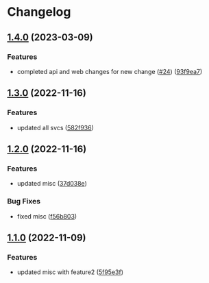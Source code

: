 # Changelog

## [1.4.0](https://github.com/maheshglm/demo-git-tags/compare/misc-v1.3.0...misc-v1.4.0) (2023-03-09)


### Features

* completed api and web changes for new change ([#24](https://github.com/maheshglm/demo-git-tags/issues/24)) ([93f9ea7](https://github.com/maheshglm/demo-git-tags/commit/93f9ea796a882c7a7b35ac624dff9a49f8158ace))

## [1.3.0](https://github.com/maheshglm/demo-git-tags/compare/misc-v1.2.0...misc-v1.3.0) (2022-11-16)


### Features

* updated all svcs ([582f936](https://github.com/maheshglm/demo-git-tags/commit/582f936eee830976dc14a988e1eca9aa916bdea6))

## [1.2.0](https://github.com/maheshglm/demo-git-tags/compare/misc-v1.1.0...misc-v1.2.0) (2022-11-16)


### Features

* updated misc ([37d038e](https://github.com/maheshglm/demo-git-tags/commit/37d038e21a4c4087056da5270e108536262e5c44))


### Bug Fixes

* fixed misc ([f56b803](https://github.com/maheshglm/demo-git-tags/commit/f56b8039b4d4e851a0e489c331142e2cc181ecab))

## [1.1.0](https://github.com/maheshglm/demo-git-tags/compare/misc-v1.0.0...misc-v1.1.0) (2022-11-09)


### Features

* updated misc with feature2 ([5f95e3f](https://github.com/maheshglm/demo-git-tags/commit/5f95e3f0b1de4314d1a72b62fcd74e69a47babe9))
